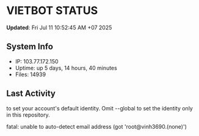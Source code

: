 # VIETBOT STATUS
**Updated**: Fri Jul 11 10:52:45 AM +07 2025

## System Info
- IP: 103.77.172.150
- Uptime: up 5 days, 14 hours, 40 minutes
- Files: 14939

## Last Activity

to set your account's default identity.
Omit --global to set the identity only in this repository.

fatal: unable to auto-detect email address (got 'root@vinh3690.(none)')
